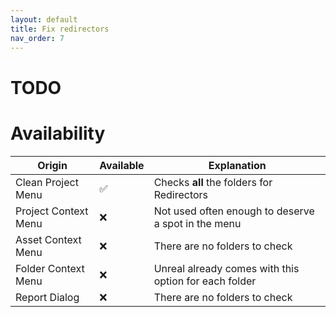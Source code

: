 ```yaml
---
layout: default
title: Fix redirectors
nav_order: 7
---
```


# TODO

# Availability


Origin                | Available | Explanation                                                    |
--------------------- | --------- | -------------------------------------------------------------- |
Clean Project Menu    | ✅        | Checks **all** the folders for Redirectors                    |
Project Context Menu  | ❌        | Not used often enough to deserve a spot in the menu           |
Asset Context Menu    | ❌        | There are no folders to check                                 |
Folder Context Menu   | ❌        | Unreal already comes with this option for each folder         |
Report Dialog         | ❌        | There are no folders to check                                 |
